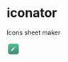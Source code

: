 # iconator
Icons sheet maker

<img src="https://raw.githubusercontent.com/zedux-dev/iconator/2ee3eaa879c97acc39dec5de9bdc879d773ed0c6/build/icon.png" style="height: 30px;">
